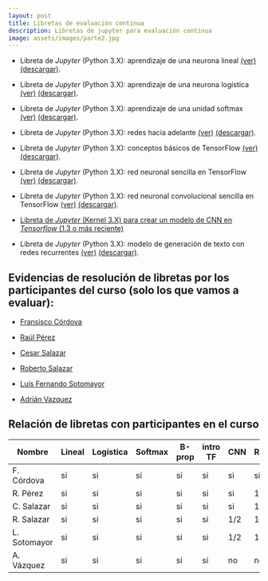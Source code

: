 ```yaml
---
layout: post
title: Libretas de evaluación continua
description: Libretas de jupyter para evaluación contínua
image: assets/images/parte2.jpg
---
```


- Libreta de *Jupyter* (Python 3.X): aprendizaje de una neurona lineal
  [(ver)](https://github.com/curso-redes-neuronales-unison/Material/blob/master/libretas/neurona_lineal.ipynb)
  [(descargar)](https://github.com/curso-redes-neuronales-unison/Material/raw/master/libretas/neurona_lineal.zip).

- Libreta de *Jupyter* (Python 3.X): aprendizaje de una neurona
  logística
  [(ver)](https://github.com/curso-redes-neuronales-unison/Material/blob/master/libretas/neurona_logistica.ipynb)
  [(descargar)](https://github.com/curso-redes-neuronales-unison/Material/raw/master/libretas/neurona_logistica.zip).

- Libreta de *Jupyter* (Python 3.X): aprendizaje de una unidad softmax
  [(ver)](https://github.com/curso-redes-neuronales-unison/Material/blob/master/libretas/unidad_softmax.ipynb)
  [(descargar)](https://github.com/curso-redes-neuronales-unison/Material/raw/master/libretas/unidad_softmax.zip).

- Libreta de *Jupyter* (Python 3.X): redes hacia adelante
  [(ver)](https://github.com/curso-redes-neuronales-unison/Material/blob/master/libretas/redes_neuronal_hacia_adelante.ipynb)
  [(descargar)](https://github.com/curso-redes-neuronales-unison/Material/raw/master/libretas/redes_neuronal_hacia_adelante.zip).

- Libreta de *Jupyter* (Python 3.X): conceptos básicos de TensorFlow
  [(ver)](https://github.com/curso-redes-neuronales-unison/Material/blob/master/libretas/intro_tensorflow.ipynb)
  [(descargar)](https://github.com/curso-redes-neuronales-unison/Material/raw/master/libretas/intro_tensorflow.zip).

- Libreta de *Jupyter* (Python 3.X): red neuronal sencilla en
  TensorFlow
  [(ver)](https://github.com/curso-redes-neuronales-unison/Material/blob/master/libretas/tensorflow_red_simple.ipynb)
  [(descargar)](https://github.com/curso-redes-neuronales-unison/Material/raw/master/libretas/tensorflow_red_simple.zip).

- Libreta de *Jupyter* (Python 3.X): red neuronal convolucional sencilla en
  TensorFlow
  [(ver)](https://github.com/curso-redes-neuronales-unison/Material/blob/master/libretas/tensorflow_red_simple-cnn.ipynb)
  [(descargar)](https://github.com/curso-redes-neuronales-unison/Material/raw/master/libretas/tensorflow_red_simple_cnn.zip).


- [Libreta de *Jupyter* (Kernel 3.X) para crear un modelo de CNN en *Tensorflow* (1.3 o más reciente)](https://github.com/curso-redes-neuronales-unison/Material/blob/master/libretas/red_convolucional_simple.ipynb)


- Libreta de *Jupyter* (Python 3.X): modelo de generación de texto con redes recurrentes
  [(ver)](https://github.com/curso-redes-neuronales-unison/Material/blob/master/libretas/redes_recurrentes.ipynb)
  [(descargar)](https://github.com/curso-redes-neuronales-unison/Material/raw/master/libretas/redes_recurrentes.ipynb).



## Evidencias de resolución de libretas por los participantes del curso (solo los que vamos a evaluar):

- [Fransisco Córdova](https://github.com/Franko1307/redes-neuronales-unison)

- [Raúl Pérez](https://github.com/raulperod/redes-neuronales)

- [Cesar Salazar](https://github.com/cesern/redes-neuronales/)

- [Roberto Salazar](https://github.com/robertosalazare/redesneuronales_libretas)

- [Luís Fernando Sotomayor](https://bitbucket.org/sanlf/)

- [Adrián Vazquez](https://github.com/adrianEVI/neural-network/tree/master/notebook)

## Relación de libretas con participantes en el curso

| Nombre       | Lineal | Logística | Softmax | B-prop | intro TF | CNN | RNN   | RL    |
|--------------|--------|-----------|---------|--------|----------|---- | ----  | ----- |
| F. Córdova   |  si    |    si     |    si   |   si   |   si     |  si |  si   |  si   |
| R. Pérez     |  si    |    si     |    si   |   si   |   si     |  si |  1/2  |  no   |
| C. Salazar   |  si    |    si     |    si   |   si   |   si     |  si |  1/2  |  no   |
| R. Salazar   |  si    |    si     |    si   |   si   |   si     | 1/2 |  1/2  |  si   |
| L. Sotomayor |  si    |    si     |    si   |   si   |   si     | 1/2 |  1/2  |  si   |
| A. Vázquez   |  si    |    si     |    si   |   si   |   si     |  no |  no   |  no   |
